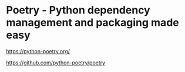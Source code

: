 # Poetry - Python dependency management and packaging made easy

<https://python-poetry.org/>

<https://github.com/python-poetry/poetry>
